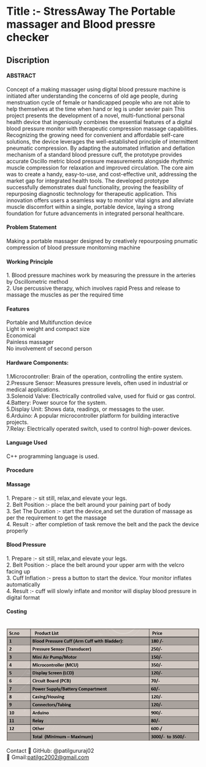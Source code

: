<h1>Title :- StressAway The Portable massager and Blood pressre checker</h1>
<h2>Discription</h2>


<h4>ABSTRACT</h4>

Concept of a making massager using digital blood pressure machine is initiated after understanding the concerns of old age people, during menstruation cycle of female or handicapped people who are not able to help themselves at the time when hand or leg is under sevier pain This project presents the development of a novel, multi-functional personal health device that ingeniously combines the essential features of a digital blood pressure monitor with therapeutic compression massage capabilities. Recognizing the growing need for convenient and affordable self-care solutions, the device leverages the well-established principle of intermittent pneumatic compression. By adapting the automated inflation and deflation mechanism of a standard blood pressure cuff, the prototype provides accurate Oscillo metric blood pressure measurements alongside rhythmic muscle compression for relaxation and improved circulation. The core aim was to create a handy, easy-to-use, and cost-effective unit, addressing the market gap for integrated health tools. The developed prototype successfully demonstrates dual functionality, proving the feasibility of repurposing diagnostic technology for therapeutic application. This innovation offers users a seamless way to monitor vital signs and alleviate muscle discomfort within a single, portable device, laying a strong foundation for future advancements in integrated personal healthcare.

<h4>Problem Statement</h4>

Making a portable massager designed by creatively repourposing pnumatic compression of blood pressure monitorning machine

<h4>Working Principle </h4>
1. Blood pressure machines work by measuring the pressure in the arteries by Oscillometric method <br>
2. Use percussive therapy, which involves rapid Press and release to massage the muscles as per the required time


<h4>Features</h4>
Portable and Multifunction device<br>
Light in weight and compact size<br>
Economical<br>
Painless massager<br>
No involvement of second person<br>


<h4>Hardware Components:</h4>
1.Microcontroller: Brain of the operation, controlling the entire system.<br>
2.Pressure Sensor: Measures pressure levels, often used in industrial or medical applications.<br>
3.Solenoid Valve: Electrically controlled valve, used for fluid or gas control.<br>
4.Battery: Power source for the system.<br>
5.Display Unit: Shows data, readings, or messages to the user.<br>
6.Arduino: A popular microcontroller platform for building interactive projects.<br>
7.Relay: Electrically operated switch, used to control high-power devices.<br>


<h4>Language Used</h4>

 C++ programming language is used.


<h4>Procedure</h4> 

<h4>Massage</h4>
1. Prepare :- sit still, relax,and elevate your legs.<br>
2. ⁠Belt Position :- place the belt around your paining part of body <br>
3. ⁠Set The Duration :- start the device,and set the duration of massage as per the requirement to get the massage <br>
4. ⁠Result :- after completion of task remove the belt and the pack the device properly <br>
                                                              

<h4>⁠Blood Pressure </h4>
1. Prepare :- sit still, relax,and elevate your legs.<br>
2. ⁠⁠Belt Position :- place the belt around your upper arm with the velcro facing up <br>
3. ⁠Cuff Inflation :- press a button to start the device. Your monitor inflates automatically <br>
4. ⁠Result :- cuff will slowly inflate and monitor will display blood pressure in digital format


<h4>Costing</h4>
<br>
<img src="Costing.png"/>


<br>


Contact
📧 GitHub: @patilgururaj02<br>
📧 Gmail:patilgc2002@gmail.com
